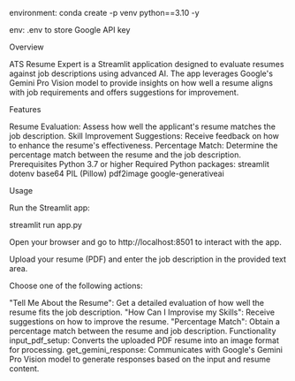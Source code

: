 environment:
conda create -p venv python==3.10 -y


env:
.env to store Google API key




Overview

ATS Resume Expert is a Streamlit application designed to evaluate resumes against job descriptions using advanced AI. The app leverages Google's Gemini Pro Vision model to provide insights on how well a resume aligns with job requirements and offers suggestions for improvement.

Features

Resume Evaluation: Assess how well the applicant's resume matches the job description.
Skill Improvement Suggestions: Receive feedback on how to enhance the resume's effectiveness.
Percentage Match: Determine the percentage match between the resume and the job description.
Prerequisites
Python 3.7 or higher
Required Python packages:
streamlit
dotenv
base64
PIL (Pillow)
pdf2image
google-generativeai



Usage

Run the Streamlit app:

streamlit run app.py

Open your browser and go to http://localhost:8501 to interact with the app.

Upload your resume (PDF) and enter the job description in the provided text area.

Choose one of the following actions:

"Tell Me About the Resume": Get a detailed evaluation of how well the resume fits the job description.
"How Can I Improvise my Skills": Receive suggestions on how to improve the resume.
"Percentage Match": Obtain a percentage match between the resume and job description.
Functionality
input_pdf_setup: Converts the uploaded PDF resume into an image format for processing.
get_gemini_response: Communicates with Google's Gemini Pro Vision model to generate responses based on the input and resume content.

